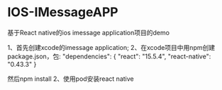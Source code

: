 IOS-IMessageAPP
====
基于React native的ios imessage application项目的demo

1、首先创建xcode的imessage application;
2、在xcode项目中用npm创建package.json，包:
"dependencies": {
    "react": "15.5.4",
    "react-native": "0.43.3"
 }
 
 然后npm install
2、使用pod安装react native
